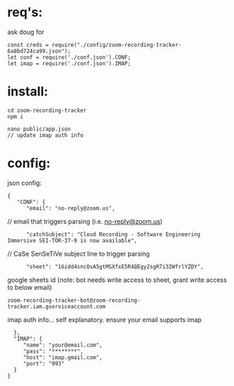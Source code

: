 
# req's:
ask doug for
```
const creds = require("./config/zoom-recording-tracker-6a8bd724ca99.json");
let conf = require('./conf.json').CONF;
let imap = require('./conf.json').IMAP;

```

# install:

```
cd zoom-recording-tracker
npm i

nano public/app.json
// update imap auth info
```


# config:

json config:
```
{
   "CONF": {
      "email": "no-reply@zoom.us",
```
      
// email that triggers parsing (i.e. no-reply@zoom.us)
```    
      "catchSubject": "Cloud Recording - Software Engineering Immersive SEI-TOR-37-9 is now available",
```
// CaSe SenSeTiVe subject line to trigger parsing
```      
      "sheet": "16idd4sncOsA5gtMSXfxE5R4QEgy2sgR7i32WfrlYZDY",
```
 google sheets id (note: bot needs write access to sheet, grant write access to below email)
 ```
 zoom-recording-tracker-bot@zoom-recording-tracker.iam.gserviceaccount.com
 ```
 
 imap auth info... self explanatory.  ensure your email supports imap
 ```
   },
   "IMAP": {
      "name": "your@email.com",
      "pass": "********",
      "host": "imap.gmail.com",
      "port": "993"
   }
}
```